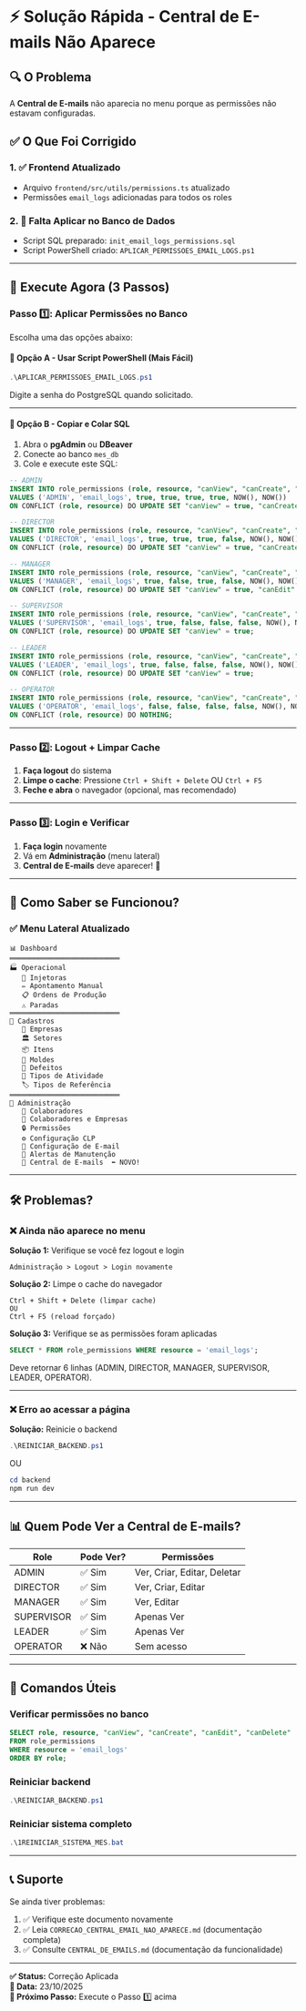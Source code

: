 # ⚡ Solução Rápida - Central de E-mails Não Aparece

## 🔍 O Problema

A **Central de E-mails** não aparecia no menu porque as permissões não estavam configuradas.

## ✅ O Que Foi Corrigido

### 1. ✅ Frontend Atualizado
- Arquivo `frontend/src/utils/permissions.ts` atualizado
- Permissões `email_logs` adicionadas para todos os roles

### 2. 🔄 Falta Aplicar no Banco de Dados
- Script SQL preparado: `init_email_logs_permissions.sql`
- Script PowerShell criado: `APLICAR_PERMISSOES_EMAIL_LOGS.ps1`

---

## 🚀 Execute Agora (3 Passos)

### Passo 1️⃣: Aplicar Permissões no Banco

Escolha uma das opções abaixo:

#### 🔵 Opção A - Usar Script PowerShell (Mais Fácil)

```powershell
.\APLICAR_PERMISSOES_EMAIL_LOGS.ps1
```

Digite a senha do PostgreSQL quando solicitado.

---

#### 🔵 Opção B - Copiar e Colar SQL

1. Abra o **pgAdmin** ou **DBeaver**
2. Conecte ao banco `mes_db`
3. Cole e execute este SQL:

```sql
-- ADMIN
INSERT INTO role_permissions (role, resource, "canView", "canCreate", "canEdit", "canDelete", "createdAt", "updatedAt")
VALUES ('ADMIN', 'email_logs', true, true, true, true, NOW(), NOW())
ON CONFLICT (role, resource) DO UPDATE SET "canView" = true, "canCreate" = true, "canEdit" = true, "canDelete" = true;

-- DIRECTOR
INSERT INTO role_permissions (role, resource, "canView", "canCreate", "canEdit", "canDelete", "createdAt", "updatedAt")
VALUES ('DIRECTOR', 'email_logs', true, true, true, false, NOW(), NOW())
ON CONFLICT (role, resource) DO UPDATE SET "canView" = true, "canCreate" = true, "canEdit" = true, "canDelete" = false;

-- MANAGER
INSERT INTO role_permissions (role, resource, "canView", "canCreate", "canEdit", "canDelete", "createdAt", "updatedAt")
VALUES ('MANAGER', 'email_logs', true, false, true, false, NOW(), NOW())
ON CONFLICT (role, resource) DO UPDATE SET "canView" = true, "canEdit" = true;

-- SUPERVISOR
INSERT INTO role_permissions (role, resource, "canView", "canCreate", "canEdit", "canDelete", "createdAt", "updatedAt")
VALUES ('SUPERVISOR', 'email_logs', true, false, false, false, NOW(), NOW())
ON CONFLICT (role, resource) DO UPDATE SET "canView" = true;

-- LEADER
INSERT INTO role_permissions (role, resource, "canView", "canCreate", "canEdit", "canDelete", "createdAt", "updatedAt")
VALUES ('LEADER', 'email_logs', true, false, false, false, NOW(), NOW())
ON CONFLICT (role, resource) DO UPDATE SET "canView" = true;

-- OPERATOR
INSERT INTO role_permissions (role, resource, "canView", "canCreate", "canEdit", "canDelete", "createdAt", "updatedAt")
VALUES ('OPERATOR', 'email_logs', false, false, false, false, NOW(), NOW())
ON CONFLICT (role, resource) DO NOTHING;
```

---

### Passo 2️⃣: Logout + Limpar Cache

1. **Faça logout** do sistema
2. **Limpe o cache**: Pressione `Ctrl + Shift + Delete` OU `Ctrl + F5`
3. **Feche e abra** o navegador (opcional, mas recomendado)

---

### Passo 3️⃣: Login e Verificar

1. **Faça login** novamente
2. Vá em **Administração** (menu lateral)
3. **Central de E-mails** deve aparecer! 📧

---

## 🎯 Como Saber se Funcionou?

### ✅ Menu Lateral Atualizado

```
📊 Dashboard
═══════════════════════════
🏭 Operacional
   📡 Injetoras
   ✏️ Apontamento Manual
   📋 Ordens de Produção
   ⚠️ Paradas
═══════════════════════════
📁 Cadastros
   🏢 Empresas
   🏛️ Setores
   📦 Itens
   🔧 Moldes
   🐛 Defeitos
   📑 Tipos de Atividade
   🏷️ Tipos de Referência
═══════════════════════════
🔐 Administração
   👥 Colaboradores
   👥 Colaboradores e Empresas
   🔒 Permissões
   ⚙️ Configuração CLP
   📧 Configuração de E-mail
   🔔 Alertas de Manutenção
   📧 Central de E-mails  ⬅️ NOVO!
```

---

## 🛠️ Problemas?

### ❌ Ainda não aparece no menu

**Solução 1:** Verifique se você fez logout e login
```
Administração > Logout > Login novamente
```

**Solução 2:** Limpe o cache do navegador
```
Ctrl + Shift + Delete (limpar cache)
OU
Ctrl + F5 (reload forçado)
```

**Solução 3:** Verifique se as permissões foram aplicadas
```sql
SELECT * FROM role_permissions WHERE resource = 'email_logs';
```

Deve retornar 6 linhas (ADMIN, DIRECTOR, MANAGER, SUPERVISOR, LEADER, OPERATOR).

---

### ❌ Erro ao acessar a página

**Solução:** Reinicie o backend

```powershell
.\REINICIAR_BACKEND.ps1
```

OU

```powershell
cd backend
npm run dev
```

---

## 📊 Quem Pode Ver a Central de E-mails?

| Role       | Pode Ver? | Permissões                    |
|------------|-----------|-------------------------------|
| ADMIN      | ✅ Sim    | Ver, Criar, Editar, Deletar   |
| DIRECTOR   | ✅ Sim    | Ver, Criar, Editar            |
| MANAGER    | ✅ Sim    | Ver, Editar                   |
| SUPERVISOR | ✅ Sim    | Apenas Ver                    |
| LEADER     | ✅ Sim    | Apenas Ver                    |
| OPERATOR   | ❌ Não    | Sem acesso                    |

---

## 📝 Comandos Úteis

### Verificar permissões no banco
```sql
SELECT role, resource, "canView", "canCreate", "canEdit", "canDelete"
FROM role_permissions
WHERE resource = 'email_logs'
ORDER BY role;
```

### Reiniciar backend
```powershell
.\REINICIAR_BACKEND.ps1
```

### Reiniciar sistema completo
```powershell
.\1REINICIAR_SISTEMA_MES.bat
```

---

## 📞 Suporte

Se ainda tiver problemas:

1. ✅ Verifique este documento novamente
2. ✅ Leia `CORRECAO_CENTRAL_EMAIL_NAO_APARECE.md` (documentação completa)
3. ✅ Consulte `CENTRAL_DE_EMAILS.md` (documentação da funcionalidade)

---

**✅ Status:** Correção Aplicada  
**📅 Data:** 23/10/2025  
**🎯 Próximo Passo:** Execute o Passo 1️⃣ acima

